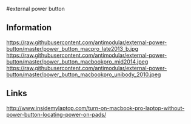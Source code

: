 #external power button

## Information
<https://raw.githubusercontent.com/antimodular/external-power-button/master/power_button_macpro_late2013_b.jpg>
<https://raw.githubusercontent.com/antimodular/external-power-button/master/power_button_macbookpro_mid2014.jpeg>
<https://raw.githubusercontent.com/antimodular/external-power-button/master/power_button_macbookpro_unibody_2010.jpeg>

## Links
<http://www.insidemylaptop.com/turn-on-macbook-pro-laptop-without-power-button-locating-power-on-pads/>